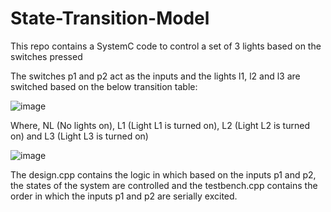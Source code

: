# State-Transition-Model
This repo contains a SystemC code to control a set of 3 lights based on the switches pressed

The switches p1 and p2 act as the inputs and the lights l1, l2 and l3 are switched based on the below transition table:

![image](https://github.com/anr2311/State-Transition-Model/assets/72514473/4e71af60-5c09-464b-95af-b1b7f4bf7156)

Where, NL (No lights on), L1 (Light L1 is turned on),	L2 (Light L2 is turned on) and	L3 (Light L3 is turned on)

![image](https://github.com/anr2311/State-Transition-Model/assets/72514473/b40ac535-e068-4869-93f9-6f74657f133f)

The design.cpp contains the logic in which based on the inputs p1 and p2, the states of the system are controlled and the testbench.cpp contains the order in which the inputs p1 and p2 are serially excited.
